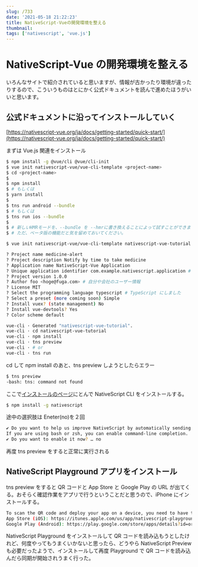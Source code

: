 ```yaml
---
slug: /733
date: '2021-05-18 21:22:23'
title: NativeScript-Vueの開発環境を整える
thumbnail:
tags: ['nativescript', 'vue.js']
---
```


# NativeScript-Vue の開発環境を整える

いろんなサイトで紹介されていると思いますが、情報が古かったり環境が違ったりするので、こういうものはとにかく公式ドキュメントを読んで進めたほうがいいと思います。

## 公式ドキュメントに沿ってインストールしていく

[https://nativescript-vue.org/ja/docs/getting-started/quick-start/](https://nativescript-vue.org/ja/docs/getting-started/quick-start/)

まずは Vue.js 関連をインストール

```sh
$ npm install -g @vue/cli @vue/cli-init
$ vue init nativescript-vue/vue-cli-template <project-name>
$ cd <project-name>
$
$ npm install
$ # もしくは
$ yarn install
$
$ tns run android --bundle
$ # もしくは
$ tns run ios --bundle
$
$ # 新しいHMRモードを、--bundle を --hmrに書き換えることによって試すことができます。
$ # ただ、ベータ版の機能だと気を留めておいてください。
```

```sh
$ vue init nativescript-vue/vue-cli-template nativescript-vue-tutorial

? Project name medicine-alert
? Project description Notify by time to take medicine
? Application name NativeScript-Vue Application
? Unique application identifier com.example.nativescript.application # APP ID
? Project version 1.0.0
? Author foo <hoge@fuga.com> # 自分や会社のユーザー情報
? License MIT
? Select the programming language typescript # TypeScript にしました
? Select a preset (more coming soon) Simple
? Install vuex? (state management) No
? Install vue-devtools? Yes
? Color scheme default

vue-cli · Generated "nativescript-vue-tutorial".
vue-cli · cd nativescript-vue-tutorial
vue-cli · npm install
vue-cli · tns preview
vue-cli · # or
vue-cli · tns run
```

cd <project-name>して npm install のあと、tns preview しようとしたらエラー

```sh
$ tns preview
-bash: tns: command not found
```

ここで[インストールのページ](https://nativescript-vue.org/ja/docs/getting-started/installation/)にとんで NativeScript CLI をインストールする。

```sh
$ npm install -g nativescript
```

途中の選択肢は Eneter(no)を２回

```sh
✔ Do you want to help us improve NativeScript by automatically sending anonymous usage statistics? We will not use this information to identify or contact you. … no
If you are using bash or zsh, you can enable command-line completion.
✔ Do you want to enable it now? … no
```

再度 tns preview をすると正常に実行される

## NativeScript Playground アプリをインストール

tns preview をすると QR コードと App Store と Google Play の URL が出てくる。おそらく確認作業をアプリで行うということだと思うので、iPhone にインストールする。

```sh
To scan the QR code and deploy your app on a device, you need to have the NativeScript Playground app:
App Store (iOS): https://itunes.apple.com/us/app/nativescript-playground/id1263543946?mt=8&amp;ls=1
Google Play (Android): https://play.google.com/store/apps/details?id=org.nativescript.play
```

NativeScript Playground をインストールして QR コードを読み込もうとしたけれど、何度やってもうまくいかないと思ったら、どうやら NativeScript Preview も必要だったようで、インストールして再度 Playground で QR コードを読み込んだら同期が開始されうまく行った。
